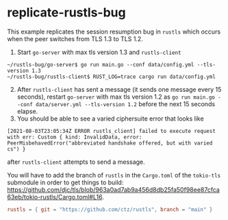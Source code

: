 # replicate-rustls-bug

This example replicates the session resumption bug in `rustls` which occurs when the peer switches from TLS 1.3 to TLS 1.2.

1. Start `go-server` with max tls version 1.3 and `rustls-client`
```
~/rustls-bug/go-server$ go run main.go --conf data/config.yml --tls-version 1.3
~/rustls-bug/rustls-client$ RUST_LOG=trace cargo run data/config.yml
```
2. After `rustls-client` has sent a message (it sends one message every 15 seconds), restart `go-server` with max tls version 1.2 as 
`go run main.go --conf data/server.yml --tls-version 1.2` before the next 15 seconds elapse.
3. You should be able to see a varied ciphersuite error that looks like 
```
[2021-08-03T23:05:34Z ERROR rustls_client] failed to execute request with err: Custom { kind: InvalidData, error: PeerMisbehavedError("abbreviated handshake offered, but with varied cs") }
```
after `rustls-client` attempts to send a message.

You will have to add the branch of `rustls` in the `Cargo.toml` of the `tokio-tls` submodule in order to get things to build: https://github.com/djc/tls/blob/963a0ad7ab9a456d8db25fa50f98ee87cfca63eb/tokio-rustls/Cargo.toml#L16.
```toml
rustls = { git = "https://github.com/ctz/rustls", branch = "main" }
```
